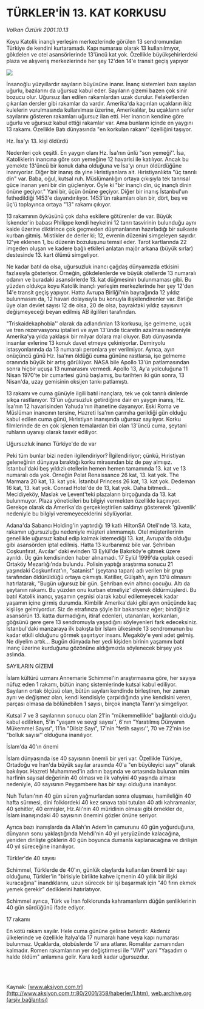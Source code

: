 # TÜRKLER'İN 13. KAT KORKUSU

*Volkan Öztürk 2001.10.13*

<div>
 <p class="spot">
  Koyu Katolik inançlı yerleşim merkezlerinde görülen 13 sendromundan Türkiye de kendini kurtaramadı. Kapı numarası olarak 13 kullanılmıyor, gökdelen ve otel asansörlerinde 13'üncü kat yok. Özellikle büyükşehirlerdeki plaza ve alışveriş merkezlerinde her şey 12'den 14'e transit geçiş yapıyor
 </p>
 <p class="metin">
 </p>
 <img border="0" src="/web/20020113093918im_/http://www.aksiyon.com.tr/2001/358/resimler/türk.jpg"/>
 <p class="metin">
  İnsanoğlu yüzyıllardır sayıların büyüsüne inanır. İnanç sistemleri bazı sayıları uğurlu, bazılarını da uğursuz kabul eder. Sayıların gizemi bazen çok sinir bozucu olur. Uğursuz ilan edilen rakamlardan uzak durulur. Felaketlerden çıkarılan dersler gibi rakamlar da vardır. Amerika'da kaçırılan uçakların ikiz kulelerin vurulmasında kullanılması üzerine, Amerikalılar, bu uçakların sefer sayılarını gösteren rakamları uğursuz ilan etti. Her inancın kendine göre uğurlu ve uğursuz kabul ettiği rakamlar var. Ama bunların içinde en yaygını 13 rakamı. Özellikle Batı dünyasında "en korkulan rakam'' özelliğini taşıyor.
 </p>
 <p class="metin">
  Hz. İsa'yı 13. kişi öldürdü
 </p>
 <p class="metin">
  Nedenleri çok çeşitli. En yaygın olanı Hz. İsa'nın ünlü "son yemeği''. İsa, Katoliklerin inancına göre son yemeğine 12 havarisi ile katılıyor. Ancak bu yemekte 13'üncü bir konuk daha olduğuna ve İsa'yı onun öldürdüğüne inanıyorlar. Diğer bir inanış da yine Hıristiyanlara ait. Hıristiyanlıkta "üç tanrılı din" var. Baba, oğul, kutsal ruh. Müslümanlığın ortaya çıkışıyla tek tanrısal güce inanan yeni bir din güçleniyor. Öyle ki "bir inançlı din, üç inançlı dinin önüne geçiyor." Yani bir, üçün önüne geçiyor. Diğer bir inanış İstanbul'un fethedildiği 1453'e dayandırılıyor. 1453'ün rakamları olan bir, dört, beş ve üç'ü toplayınca ortaya "13" rakamı çıkıyor.
 </p>
 <p class="metin">
  13 rakamının öyküsünü çok daha eskilere götürenler de var. Büyük İskender'in babası Philippe kendi heykelini 12 tanrı tasvirinin bulunduğu aynı kaide üzerine diktirince çok geçmeden düşmanlarının hazırladığı bir suikaste kurban gitmiş. Mistikler de derler ki; 12, evrenin düzenini simgeleyen sayıdır. 12'ye eklenen 1, bu düzenin bozuluşunu temsil eder. Tarot kartlarında 22 imgeden oluşan ve kadere bağlı etkileri anlatan majör arkana (büyük sırlar) destesinde 13. kart ölümü simgeliyor.
 </p>
 <p class="metin">
  Ne kadar batıl da olsa, uğursuzluk inancı çağdaş dünyamızda etkisini fazlasıyla gösteriyor. Örneğin, gökdelenlerde ve büyük otellerde 13 numaralı odanın ve buradaki asansörlerde 13. kat düğmesinin bulunmaması gibi. Bu yüzden oldukça koyu Katolik inançlı yerleşim merkezlerinde her şey 12'den 14'e transit geçiş yapıyor. Hatta Avrupa Birliği'nin bayrağında 12 yıldız bulunmasını da, 12 havari dolayısıyla bu konuyla ilişkilendirenler var. Birliğe üye olan devlet sayısı 12 de olsa, 20 de olsa, bayraktaki yıldız sayısının değişmeyeceği beyan edilmiş AB ilgilileri tarafından.
 </p>
 <p class="metin">
  "Triskaidekaphobia'' olarak da adlandırılan 13 korkusu, işe gelmeme, uçak ve tren rezervasyonu iptalleri ve ayın 13'ünde ticaretin azalması nedeniyle Amerika'ya yılda yaklaşık bir milyar dolara mal oluyor. Batı dünyasında insanlar evlerine 13 konuk davet etmeye çekiniyorlar. Demiryolu istasyonlarında da 13 numaralı peronlara yer verilmiyor. Ayrıca, ayın onüçüncü günü Hz. İsa'nın öldüğü cuma gününe rastlarsa, işe gelmeme oranında büyük bir artış görülüyor. NASA bile Apollo 13'ün patlamasından sonra hiçbir uçuşa 13 numarasını vermedi. Apollo 13, Ay'a yolculuğuna 11 Nisan 1970'te bir cumartesi günü başlamış, bu tarihten iki gün sonra, 13 Nisan'da, uzay gemisinin oksijen tankı patlamıştı.
 </p>
 <p class="metin">
  13 rakamı ve cuma günüyle ilgili batıl inançlara, tek ve çok tanrılı dinlerde sıkça rastlanıyor. 13'ün uğursuzluk getirdiğine dair en yaygın inanış, Hz. İsa'nın 12 havarisinden Yahuda'nın ihanetine dayanıyor. Eski Roma ve Müslüman inancının tersine, Hazreti İsa'nın çarmıha gerildiği gün olduğu kabul edilen cuma günü, Hıristiyan inanışında uğursuz sayılıyor. Korku filmlerinde de en çok işlenen temalardan biri olan 13'üncü cuma, şeytani ruhların uyanışı olarak tasvir ediliyor.
 </p>
 <p class="metin">
  Uğursuzluk inancı Türkiye'de de var
 </p>
 <p class="metin">
  Peki tüm bunlar bizi neden ilgilendiriyor? İlgilendiriyor; çünkü, Hıristiyan geleneğinin dünyaya bıraktığı korku mirasından biz de pay almışız. İstanbul'daki beş yıldızlı otellerin hemen hemen tamamında 13. kat ve 13 numaralı oda yok. Örneğin Polat Renaissance 26 kat, 13. kat yok. The Marmara 20 kat, 13. kat yok. İstanbul Princess 26 kat, 13. kat yok. Dedeman 16 kat, 13. kat yok. Conrad Hotel'de de 13, kat yok. Daha bitmedi... Mecidiyeköy, Maslak ve Levent'teki plazaların birçoğunda da 13. kat bulunmuyor. Plaza yöneticileri bu bilgiyi vermekten özellikle kaçınıyor. Gerekçe olarak da Amerika'da gerçekleştirilen saldırıyı göstererek 'güvenlik' nedeniyle bu bilgiyi veremeyeceklerini söylüyorlar.
 </p>
 <p class="metin">
  Adana'da Sabancı Holding'in yaptırdığı 19 katlı HiltonSA Oteli'nde 13. kata, rakamın uğursuzluğu nedeniyle müşteri alınmamıştı. Otel müşterilerinin genellikle uğursuz kabul edip kalmak istemediği 13. kat, Avrupa'da olduğu gibi asansörden iptal edilmiş. Hatta 13 kurbanımız bile var. Şehriban Coşkunfırat, Avcılar' daki evinden 13 Eylül'de Bakırköy'e gitmek üzere ayrıldı. Üç gün kendisinden haber alınamadı. 17 Eylül 1999'da çıplak cesedi Ortaköy Mezarlığı'nda bulundu. Polisin yaptığı araştırma sonucu 21 yaşındaki Coşkunfırat'ın, "satanist" (şeytana tapan) adı verilen bir grup tarafından öldürüldüğü ortaya çıkmıştı. Katiller, Gülşah'ı, ayın 13'ü olmasını hatırlatarak, "Bugün uğursuz bir gün. Şehriban evin altıncı çocuğu. Altı da şeytanın rakamı. Bu yüzden onu kurban etmeliyiz' diyerek öldürmüşlerdi. Bu batıl Katolik inancı, yaşamın çeşnisi olarak kabul edilemeyecek kadar yaşamın içine girmiş durumda. Kimbilir Amerika'daki gibi ayın onüçünde kaç kişi işe gelmiyordur. Siz de etrafınıza şöyle bir bakarsanız eğer; bindiğiniz asansörün 13. katta durmadığını, itiraf edenleri, utananları, korkanları, göğsünü gere gere 13 sendromuyla yaşadığını söyleyenleri fark edeceksiniz. İstanbul'daki manzaraya ilk bakışta bir İslam ülkesinde 13 sendromunun bu kadar etkili olduğunu görmek şaşırtıyor insanı. Megaköy'e yeni adet gelmiş. Ne diyelim artık... Bugün dünyada her yedi kişiden birinin yaşamını batıl inanç üzerine kurduğunu gözönüne aldığımızda söylenecek birşey yok aslında.
 </p>
 <p class="metin">
 </p>
 <p class="arabaslik">
  SAYILARIN GİZEMİ
 </p>
 <p class="metin">
  İslam kültürü uzmanı Annemarie Schimmel'in araştırmasına göre, her sayıya nüfuz eden 1 rakamı, bütün inanç sistemlerinde kutsal kabul ediliyor. Sayıların ortak ölçüsü olan, bütün sayıları kendinde birleştiren, her zaman aynı ve değişmez olan, kendi kendisiyle çarpıldığında yine kendisini veren, parçası olmasa da bölünebilen 1 sayısı, birçok inançta Tanrı'yı simgeliyor.
 </p>
 <p class="metin">
  Kutsal 7 ve 3 sayılarının sonucu olan 21'in "mükemmellikle" bağlantılı olduğu kabul edilirken, 5'in "yaşam ve sevgi sayısı'', 6'nın "Yaratılmış Dünyanın Mükemmel Sayısı", 11'in "Dilsiz Sayı", 17'nin "fetih sayısı'', 70 ve 72'nin ise "bolluk sayısı'' olduğuna inanılıyor.
 </p>
 <p class="metin">
  İslam'da 40'ın önemi
 </p>
 <p class="metin">
  İslam dünyasında ise 40 sayısının önemli bir yeri var. Özellikle Türkiye, Ortadoğu ve İran'da büyük sayılar arasında 40'a "en büyüleyici sayı'' olarak bakılıyor. Hazreti Muhammed'in adının başında ve ortasında bulunan mim harfinin sayısal değerinin 40 olması ve ilk vahyini 40 yaşında alması nedeniyle, 40 sayısının Peygambere has bir sayı olduğuna inanılıyor.
 </p>
 <p class="metin">
  Nuh Tufanı'nın 40 gün süren yağmurlardan sonra oluşması, hamileliğin 40 hafta sürmesi, dini folklordeki 40 kez sınava tabi tutulan 40 atlı kahramanlar, 40 şehitler, 40 ermişler, Hz.Ali'nin 40 müridinin olması gibi örnekler de, İslam inanışındaki 40 sayısının önemini gözler önüne seriyor.
 </p>
 <p class="metin">
  Ayrıca bazı inanışlarda da Allah'ın Adem'in çamurunu 40 gün yoğurduğuna, dünyanın sonu yaklaştığında Mehdi'nin 40 yıl yeryüzünde kalacağına, yeniden dirilişte göklerin 40 gün boyunca dumanla kaplanacağına ve dirilişin 40 yıl süreceğine inanılıyor.
 </p>
 <p class="metin">
  Türkler'de 40 sayısı
 </p>
 <p class="metin">
  Schimmel, Türklerde de 40'ın, günlük olaylarda kullanılan önemli bir sayı olduğunu, Türkler'in "birisiyle birlikte kahve içmenin 40 yıllık bir ilişki kuracağına" inandıklarını, uzun sürecek bir işi başarmak için "40 fırın ekmek yemek gerekir" dediklerini hatırlatıyor.
 </p>
 <p class="metin">
  Schimmel ayrıca, Türk ve İran folklorunda kahramanların düğün şenliklerinin 40 gün sürdüğünü ifade ediyor.
 </p>
 <p class="metin">
  17 rakamı
 </p>
 <p class="metin">
  En kötü rakam sayılır. Hele cuma gününe gelirse beterdir. Akdeniz ülkelerinde ve özellikle İtalya'da 17 numaralı hane veya kapı numarası bulunmaz. Uçaklarda, otobüslerde 17 sıra atlanır. Romalılar zamanından kalmadır. Romen rakamlarının yer değiştirmesi ile "VIVI" yani "Yaşadım o halde öldüm" anlamına gelir. Kara kedi kadar uğursuzdur.
 </p>
 <p class="metin">
 </p>
 <p class="metin">
 </p>
 <br/>
 <br/>
</div>

Kaynak: [www.aksiyon.com.tr](http://www.aksiyon.com.tr:80/2001/358/haberler/1.htm), [web.archive.org (arşiv bağlantısı)](http://web.archive.org/web/20020113093918/http://www.aksiyon.com.tr:80/2001/358/haberler/1.htm)
